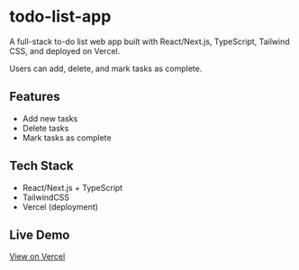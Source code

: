 # todo-list-app

A full-stack to-do list web app built with React/Next.js, TypeScript, Tailwind CSS, and deployed on Vercel.

Users can add, delete, and mark tasks as complete.

## Features

- Add new tasks
- Delete tasks
- Mark tasks as complete

## Tech Stack

- React/Next.js + TypeScript
- TailwindCSS
- Vercel (deployment)

## Live Demo

[View on Vercel](https://your-app.vercel.app)
